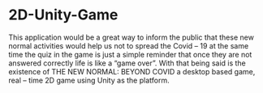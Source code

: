 # 2D-Unity-Game
This application would be a great way to inform the public that these new normal activities would help us not to spread the Covid – 19 at the same time the quiz in the game is just a simple reminder that once they are not answered correctly life is like a “game over”. With that being said is the existence of THE NEW NORMAL: BEYOND COVID a desktop based game, real – time 2D game using Unity as the platform.
